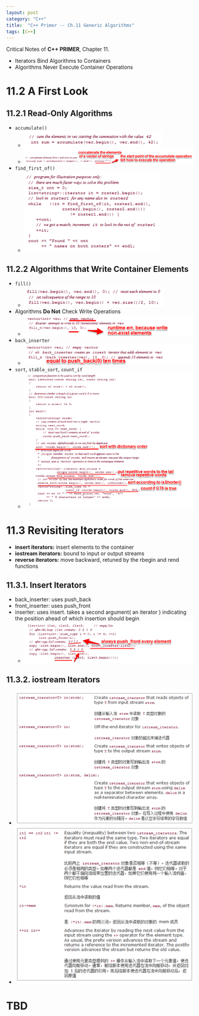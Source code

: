 ```yaml
---
layout: post
category: "C++"
title:  "C++ Primer -- Ch.11 Generic Algorithms"
tags: [C++]
---
```


Critical Notes of **C++ PRIMER**, Chapter 11.  

+ Iterators Bind Algorithms to Containers  
+ Algorithms Never Execute Container Operations  

# 11.2 A First Look  
## 11.2.1 Read-Only Algorithms  
+ `accumulate()`  
	+ ![images1](/assets/2014-12-12-C++-Primer-ch11/accumulate_1.png)  
	+ ![images2](/assets/2014-12-12-C++-Primer-ch11/accumulate_2.png)  
+ `find_first_of()`  
	+ ![images3](/assets/2014-12-12-C++-Primer-ch11/find.png)  
## 11.2.2  Algorithms that Write Container Elements  
+ `fill()`  
	+ ![images4](/assets/2014-12-12-C++-Primer-ch11/fill.png)  
+ Algorithms **Do Not** Check Write Operations  
	+ ![images5](/assets/2014-12-12-C++-Primer-ch11/fill_2.png)  
+ `back_inserter`  
	+ ![images6](/assets/2014-12-12-C++-Primer-ch11/back_inserter.png)  
+ `sort`, `stable_sort`, `count_if`  
	+ ![images7](/assets/2014-12-12-C++-Primer-ch11/code.png)  

# 11.3 Revisiting Iterators  
+ **insert iterators:**  insert elements to the container  
+ **iostream iterators:** bound to input or output streams  
+ **reverse iterators:** move backward, retuned by the rbegin and rend functions  
  
## 11.3.1. Insert Iterators  
+ back_inserter: uses push_back  
+ front_inserter: uses push_front  
+ inserter: uses insert. takes a second argument( an iterator ) indicating the position ahead of which insertion should begin  
	+ ![image8](/assets/2014-12-12-C++-Primer-ch11/insert_2.png)  

## 11.3.2. iostream Iterators  
+ ![image9](/assets/2014-12-12-C++-Primer-ch11/io_iter_1.png)  
+ ![image10](/assets/2014-12-12-C++-Primer-ch11/io_iter_2.png)  

# **TBD**
